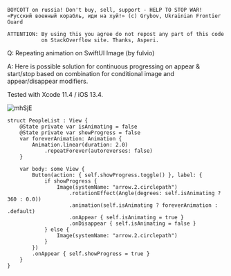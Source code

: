 ```
BOYCOTT on russia! Don't buy, sell, support - HELP TO STOP WAR!
«Русский военный корабль, иди на хуй!» (c) Grybov, Ukrainian Frontier Guard

ATTENTION: By using this you agree do not repost any part of this code
           on StackOverflow site. Thanks, Asperi.
```

Q: Repeating animation on SwiftUI Image (by fulvio)

A: Here is possible solution for continuous progressing on appear & start/stop 
based on combination for conditional image and appear/disappear modifiers. 

Tested with Xcode 11.4 / iOS 13.4.

![mhSjE](https://user-images.githubusercontent.com/62171579/163709380-78f828d5-20d6-4d45-a4c1-ab3a5906e986.gif)


```
struct PeopleList : View {
    @State private var isAnimating = false
    @State private var showProgress = false
    var foreverAnimation: Animation {
        Animation.linear(duration: 2.0)
            .repeatForever(autoreverses: false)
    }

    var body: some View {
        Button(action: { self.showProgress.toggle() }, label: {
            if showProgress {
                Image(systemName: "arrow.2.circlepath")
                    .rotationEffect(Angle(degrees: self.isAnimating ? 360 : 0.0))
                    .animation(self.isAnimating ? foreverAnimation : .default)
                    .onAppear { self.isAnimating = true }
                    .onDisappear { self.isAnimating = false }
            } else {
                Image(systemName: "arrow.2.circlepath")
            }
        })
        .onAppear { self.showProgress = true }
    }
}
```
